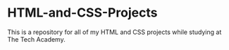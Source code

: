 # HTML-and-CSS-Projects

This is a repository for all of my HTML and CSS projects while studying at The Tech Academy.
